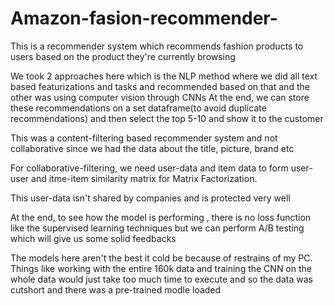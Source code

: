 # Amazon-fasion-recommender-
This is a recommender system which recommends fashion products to users based on the product they're currently browsing

We took 2 approaches here which is the NLP method where we did all text based featurizations and tasks and recommended based on that and the other was using computer vision through CNNs At the end, we can store these recommendations on a set dataframe(to avoid duplicate recommendations) and then select the top 5-10 and show it to the customer

This was a content-filtering based recommender system and not collaborative since we had the data about the title, picture, brand etc

For collaborative-filtering, we need user-data and item data to form user-user and itme-item similarity matrix for Matrix Factorization.

This user-data isn't shared by companies and is protected very well

At the end, to see how the model is performing , there is no loss function like the supervised learning techniques but we can perform A/B testing which will give us some solid feedbacks

The models here aren't the best it cold be because of restrains of my PC. Things like working with the entire 160k data and training the CNN on the whole data would just take too much time to execute and so the data was cutshort and there was a pre-trained modle loaded
